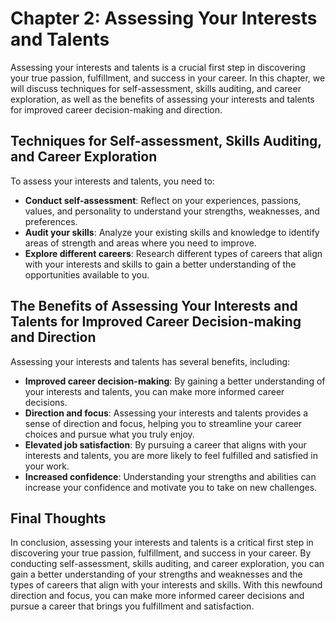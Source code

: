 Chapter 2: Assessing Your Interests and Talents
===============================================

Assessing your interests and talents is a crucial first step in discovering your true passion, fulfillment, and success in your career. In this chapter, we will discuss techniques for self-assessment, skills auditing, and career exploration, as well as the benefits of assessing your interests and talents for improved career decision-making and direction.

Techniques for Self-assessment, Skills Auditing, and Career Exploration
-----------------------------------------------------------------------

To assess your interests and talents, you need to:

* **Conduct self-assessment**: Reflect on your experiences, passions, values, and personality to understand your strengths, weaknesses, and preferences.
* **Audit your skills**: Analyze your existing skills and knowledge to identify areas of strength and areas where you need to improve.
* **Explore different careers**: Research different types of careers that align with your interests and skills to gain a better understanding of the opportunities available to you.

The Benefits of Assessing Your Interests and Talents for Improved Career Decision-making and Direction
------------------------------------------------------------------------------------------------------

Assessing your interests and talents has several benefits, including:

* **Improved career decision-making**: By gaining a better understanding of your interests and talents, you can make more informed career decisions.
* **Direction and focus**: Assessing your interests and talents provides a sense of direction and focus, helping you to streamline your career choices and pursue what you truly enjoy.
* **Elevated job satisfaction**: By pursuing a career that aligns with your interests and talents, you are more likely to feel fulfilled and satisfied in your work.
* **Increased confidence**: Understanding your strengths and abilities can increase your confidence and motivate you to take on new challenges.

Final Thoughts
--------------

In conclusion, assessing your interests and talents is a critical first step in discovering your true passion, fulfillment, and success in your career. By conducting self-assessment, skills auditing, and career exploration, you can gain a better understanding of your strengths and weaknesses and the types of careers that align with your interests and skills. With this newfound direction and focus, you can make more informed career decisions and pursue a career that brings you fulfillment and satisfaction.
